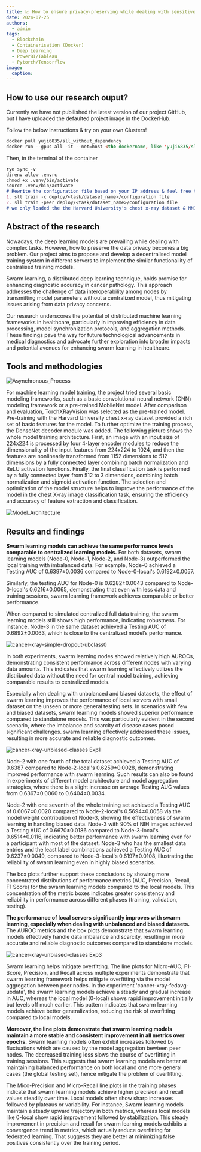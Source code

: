 ```yaml
---
title: 📈 How to ensure privacy-preserving while dealing with sensitive data, the research on Swarm Learning in Cancer Histopathology
date: 2024-07-25
authors:
  - admin
tags:
  - Blockchain
  - Containerisation (Docker)
  - Deep Learning
  - PowerBI/Tableau
  - Pytorch/Tensorflow
image:
  caption:
---
```


## How to use our research ouput?

Currently we have not pubilished the latest version of our project GitHub, but I have uploaded the defaulted project image in the DockerHub.

Follow the below instructions & try on your own Clusters!

```markdown
docker pull yuji6835/sll_without_dependency
docker run --gpus all -it --net=host <the dockername, like 'yuji6835/sll_without_dependency'> 
```
Then, in the terminal of the container 

```markdown
rye sync -v
direnv allow .envrc
chmod +x .venv/bin/activate
source .venv/bin/activate
# Rewrite the configuration file based on your IP address & feel free to try other VPN channel tools for communication!
1. sll train -c deploy/<task/dataset_name>/configuration file
2. sll train -peer deploy/<task/dataset_name>/configuration file
# we only loaded the the Harvard University's chest x-ray dataset & MNIST in our defaulted dataset, feel free to add & change the model structure!
```


## Abstract of the research 

Nowadays, the deep learning models are prevailing while dealing with complex tasks. However, how to preserve the data privacy becomes a big problem. Our project aims to propose and develop a decentralised model training system in different servers to implement the similar functionaility of centralised training models. 

Swarm learning, a distributed deep learning technique, holds promise for enhancing diagnostic accuracy in cancer pathology. This approach addresses the challenge of data interoperability among nodes by transmitting model parameters without a centralized model, thus mitigating issues arising from data privacy concerns. 

Our research underscores the potential of distributed machine learning frameworks in healthcare, particularly in improving efficiency in data processing, model synchronization protocols, and aggregation methods. These findings pave the way for future technological advancements in medical diagnostics and advocate further exploration into broader impacts and potential avenues for enhancing swarm learning in healthcare.

## Tools and methodologies

![Asynchronous_Process](asynchronous_process.jpg)

For machine learning model training, the project tried several basic modeling frameworks, such as a basic convolutional neural network (CNN) modeling framework or a pre-trained MobileNet model. After comparison and evaluation, TorchXRayVision was selected as the pre-trained model. Pre-training with the Harvard University chest x-ray dataset provided a rich set of basic features for the model. To further optimize the training process, the DenseNet decoder module was added. The following picture shows the whole model training architecture. First, an image with an input size of 224x224 is processed by four 4-layer encoder modules to reduce the dimensionality of the input features from 224x224 to 1024, and then the features are nonlinearly transformed from 1152 dimensions to 512 dimensions by a fully connected layer combining batch normalization and ReLU activation functions. Finally, the final classification task is performed by a fully connected layer from 512 to 3 dimensions, combining batch normalization and sigmoid activation function. The selection and optimization of the model structure helps to improve the performance of the model in the chest X-ray image classification task, ensuring the efficiency and accuracy of feature extraction and classification.

![Model_Architecture](model-architecture.png)

## Results and findings

**Swarm learning models can achieve the same performance levels comparable to centralized learning models.** For both datasets, swarm learning models (Node-0, Node-1, Node-2, and Node-3) outperformed the local training with imbalanced data. For example, Node-0 achieved a Testing AUC of 0.6397±0.0036 compared to Node-0-local's 0.6192±0.0057.

Similarly, the testing AUC for Node-0 is 0.6282±0.0043 compared to Node-0-local's 0.6216±0.0065, demonstrating that even with less data and training sessions, swarm learning framework achieves comparable or better performance.

When compared to simulated centralized full data training, the swarm learning models still shows high performance, indicating robustness. For instance, Node-3 in the same dataset achieved a Testing AUC of 0.6892±0.0063, which is close to the centralized model’s performance.

![cancer-xray-simple-dropout-ubclass0](cancer-xray-simple-dropout-ubclass0.png)

In both experiments, swarm learning nodes showed relatively high AUROCs, demonstrating consistent performance across different nodes with varying data amounts. This indicates that swarm learning effectively utilizes the distributed data without the need for central model training, achieving comparable results to centralized models. 

Especially when dealing with unbalanced and biased datasets, the effect of swarm learning improves the performance of local servers with small dataset on the unseen or more general testing sets. In scenarios with few and biased datasets, swarm learning models showed superior performance compared to standalone models. This was particularly evident in the second scenario, where the imbalance and scarcity of disease cases posed significant challenges. swarm learning effectively addressed these issues, resulting in more accurate and reliable diagnostic outcomes.

![cancer-xray-unbiased-classes Exp1](cancer-xray-ubclass1.png)

Node-2 with one fourth of the total dataset achieved a Testing AUC of 0.6387 compared to Node-2-local's 0.6259±0.0028, demonstrating improved performance with swarm learning. Such results can also be found in experiments of different model architecture and model aggregation strategies, where there is a slight increase on average Testing AUC values from 0.6367±0.0060 to 0.6404±0.0034.  

Node-2 with one seventh of the whole training set achieved a Testing AUC of 0.6067±0.0020 compared to Node-2-local's 0.5694±0.0058 via the model weight contribution of Node-3, showing the effectiveness of swarm learning in handling biased data. Node-3 with 90\% of NIH images achieved a Testing AUC of 0.6670±0.0186 compared to Node-3-local's 0.6514±0.0116, indicating better performance with swarm learning even for a participant with most of the dataset. Node-3 who has the smallest data entries and the least label combinations achieved a Testing AUC of 0.6237±0.0049, compared to Node-3-local's 0.6197±0.0108, illustrating the reliability of swarm learning even in highly biased scenarios.

The box plots further support these conclusions by showing more concentrated distributions of performance metrics (AUC, Precision, Recall, F1 Score) for the swarm learning models compared to the local models. This concentration of the metric boxes indicates greater consistency and reliability in performance across different phases (training, validation, testing).

**The performance of local servers significantly improves with swarm learning, especially when dealing with unbalanced and biased datasets.** The AUROC metrics and the box plots demonstrate that swarm learning models effectively handle data imbalance and scarcity, resulting in more accurate and reliable diagnostic outcomes compared to standalone models.

![cancer-xray-unbiased-classes Exp3](cancer-xray-ubclass3.png)

Swarm learning helps mitigate overfitting. The line plots for Micro-AUC, F1-Score, Precision, and Recall across multiple experiments demonstrate that swarm learning framework helps mitigate overfitting via the model aggregation between peer nodes. In the experiment 'cancer-xray-fedavg-ubdata', the swarm learning models achieve a steady and gradual increase in AUC, whereas the local model (0-local) shows rapid improvement initially but levels off much earlier. This pattern indicates that swarm learning models achieve better generalization, reducing the risk of overfitting compared to local models. 

**Moreover, the line plots demonstrate that swarm learning models maintain a more stable and consistent improvement in all metrics over epochs.** Swarm learning models often exhibit increases followed by fluctuations which are caused by the model aggregation bewteen peer nodes. The decreased training loss slows the course of overfitting in training sessions. This suggests that swarm learning models are better at maintaining balanced performance on both local and one more general cases (the global testing set), hence mitigate the problem of overfitting.

The Mico-Precision and Micro-Recall line plots in the training phases indicate that swarm learning models achieve higher precision and recall values steadily over time. Local models often show sharp increases followed by plateaus or variability. For instance, Swarm learning models maintain a steady upward trajectory in both metrics, whereas local models like 0-local show rapid improvement followed by stabilization. This steady improvement in precision and recall for swarm learning models exhibits a convergence trend in metrics, which actually reduce overfitting for federated learning. That suggests they are better at minimizing false positives consistently over the training period.